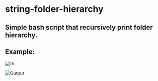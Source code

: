 # string-folder-hierarchy
## Simple bash script that recursively print folder hierarchy.

## Example:

![fh](https://user-images.githubusercontent.com/92261832/163694207-c20565c4-e74e-4688-b989-faf1ec2258bc.png)

![Output](https://user-images.githubusercontent.com/92261832/163694150-69284504-32c9-473e-ba3b-d503eb697e18.png)
